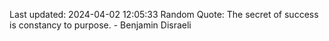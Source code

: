 Last updated: 2024-04-02 12:05:33
Random Quote: The secret of success is constancy to purpose. - Benjamin Disraeli